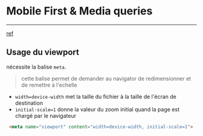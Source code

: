 # Mobile First & Media queries
>
----
[ref](http://school.truchot.co/media-queries-css/#/)

## Usage du viewport
nécessite la balise `meta`.
> cette balise permet de demander au navigator de redimensionner et de remettre à l'echelle
-  `width=device-width` met la taille du fichier à la taille de l'écran de destination
- `initial-scale=1` donne la valeur du zoom initial quand la page est chargé par le navigateur
```html
 <meta name="viewport" content="width=device-width, initial-scale=1">
```

##